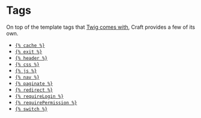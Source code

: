 Tags
====

On top of the template tags that [Twig comes with](http://twig.sensiolabs.org/doc/tags/index.html), Craft provides a few of its own.

- [`{% cache %}`](cache.md)
- [`{% exit %}`](exit.md)
- [`{% header %}`](header.md)
- [`{% css %}`](css.md)
- [`{% js %}`](js.md)
- [`{% nav %}`](nav.md)
- [`{% paginate %}`](paginate.md)
- [`{% redirect %}`](redirect.md)
- [`{% requireLogin %}`](requirelogin.md)
- [`{% requirePermission %}`](requirepermission.md)
- [`{% switch %}`](switch.md)